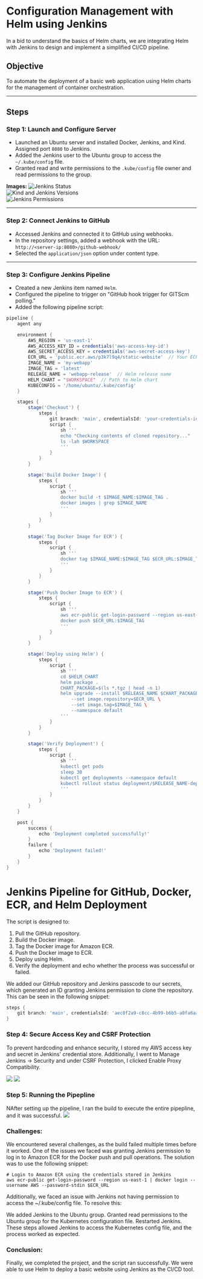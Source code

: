 # Configuration Management with Helm using Jenkins

In a bid to understand the basics of Helm charts, we are integrating Helm with Jenkins to design and implement a simplified CI/CD pipeline.

## Objective
To automate the deployment of a basic web application using Helm charts for the management of container orchestration.

---

## Steps

### Step 1: Launch and Configure Server
- Launched an Ubuntu server and installed Docker, Jenkins, and Kind. Assigned port `8080` to Jenkins.
- Added the Jenkins user to the Ubuntu group to access the `~/.kube/config` file.
- Granted read and write permissions to the `.kube/config` file owner and read permissions to the group.

**Images:**
![Jenkins Status](./img/jenkins_status1.png)  
![Kind and Jenkins Versions](./img/kind-jen-doc-versions.2.png)  
![Jenkins Permissions](./img/jenkins-permissions.3.png)

---

### Step 2: Connect Jenkins to GitHub
- Accessed Jenkins and connected it to GitHub using webhooks.
- In the repository settings, added a webhook with the URL:  
  `http://<server-ip:8080>/github-webhook/`  
- Selected the `application/json` option under content type.

---

### Step 3: Configure Jenkins Pipeline
- Created a new Jenkins item named `Helm`.
- Configured the pipeline to trigger on "GitHub hook trigger for GITScm polling."
- Added the following pipeline script:

```groovy
pipeline {
    agent any

    environment {
        AWS_REGION = 'us-east-1'
        AWS_ACCESS_KEY_ID = credentials('aws-access-key-id')
        AWS_SECRET_ACCESS_KEY = credentials('aws-secret-access-key')
        ECR_URL = 'public.ecr.aws/p3k7l9q4/static-website'  // Your ECR URL
        IMAGE_NAME = 'my-webapp'
        IMAGE_TAG = 'latest'
        RELEASE_NAME = 'webapp-release'  // Helm release name
        HELM_CHART = "$WORKSPACE"  // Path to Helm chart
        KUBECONFIG = '/home/ubuntu/.kube/config'
    }

    stages {
        stage('Checkout') {
            steps {
                git branch: 'main', credentialsId: 'your-credentials-id', url: 'https://github.com/TejiriH/Helm-learn-Jenkins'
                script {
                    sh '''
                    echo "Checking contents of cloned repository..."
                    ls -lah $WORKSPACE
                    '''
                }
            }
        }

        stage('Build Docker Image') {
            steps {
                script {
                    sh '''
                    docker build -t $IMAGE_NAME:$IMAGE_TAG .
                    docker images | grep $IMAGE_NAME
                    '''
                }
            }
        }

        stage('Tag Docker Image for ECR') {
            steps {
                script {
                    sh '''
                    docker tag $IMAGE_NAME:$IMAGE_TAG $ECR_URL:$IMAGE_TAG
                    '''
                }
            }
        }

        stage('Push Docker Image to ECR') {
            steps {
                script {
                    sh '''
                    aws ecr-public get-login-password --region us-east-1 | docker login --username AWS --password-stdin $ECR_URL
                    docker push $ECR_URL:$IMAGE_TAG
                    '''
                }
            }
        }

        stage('Deploy using Helm') {
            steps {
                script {
                    sh '''
                    cd $HELM_CHART
                    helm package .
                    CHART_PACKAGE=$(ls *.tgz | head -n 1)
                    helm upgrade --install $RELEASE_NAME $CHART_PACKAGE \
                        --set image.repository=$ECR_URL \
                        --set image.tag=$IMAGE_TAG \
                        --namespace default
                    '''
                }
            }
        }

        stage('Verify Deployment') {
            steps {
                script {
                    sh '''
                    kubectl get pods
                    sleep 30
                    kubectl get deployments --namespace default
                    kubectl rollout status deployment/$RELEASE_NAME-deployment --namespace default
                    '''
                }
            }
        }
    }

    post {
        success {
            echo 'Deployment completed successfully!'
        }
        failure {
            echo 'Deployment failed!'
        }
    }
}
```

# Jenkins Pipeline for GitHub, Docker, ECR, and Helm Deployment

The script is designed to:
1. Pull the GitHub repository.
2. Build the Docker image.
3. Tag the Docker image for Amazon ECR.
4. Push the Docker image to ECR.
5. Deploy using Helm.
6. Verify the deployment and echo whether the process was successful or failed.

We added our GitHub repository and Jenkins passcode to our secrets, which generated an ID granting Jenkins permission to clone the repository. This can be seen in the following snippet:

```groovy
steps {
    git branch: 'main', credentialsId: 'aec0f2a9-c8cc-4b99-b6b5-a0fa6aac4aa6', url: 'https://github.com/TejiriH/Helm-learn-Jenkins'
}
```       

### Step 4: Secure Access Key and CSRF Protection
To prevent hardcoding and enhance security, I stored my AWS access key and secret in Jenkins' credential store. Additionally, I went to Manage Jenkins → Security and under CSRF Protection, I clicked Enable Proxy Compatibility.

![](./img/secrets.6.png)
![](./img/csrf_protect.5.png)


### Step 5: Running the Pipepline
NAfter setting up the pipeline, I ran the build to execute the entire pipepline, and it was successful.
![](./img/build.7.png)

### Challenges: 
We encountered several challenges, as the build failed multiple times before it worked. One of the issues we faced was granting Jenkins permission to log in to Amazon ECR for the Docker push and pull operations. The solution was to use the following snippet:

```
# Login to Amazon ECR using the credentials stored in Jenkins
aws ecr-public get-login-password --region us-east-1 | docker login --username AWS --password-stdin $ECR_URL

```


Additionally, we faced an issue with Jenkins not having permission to access the ~/.kube/config file. To resolve this:

We added Jenkins to the Ubuntu group.
Granted read permissions to the Ubuntu group for the Kubernetes configuration file.
Restarted Jenkins.
These steps allowed Jenkins to access the Kubernetes config file, and the process worked as expected.

### Conclusion:
Finally, we completed the project, and the script ran successfully. We were able to use Helm to deploy a basic website using Jenkins as the CI/CD tool.